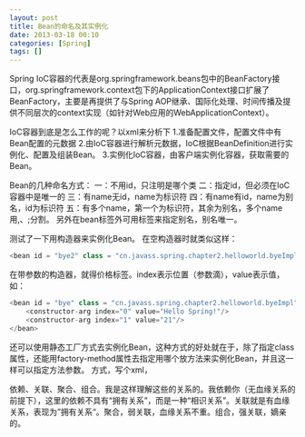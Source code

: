 ```yaml
---
layout: post
title: Bean的命名及其实例化
date: 2013-03-18 00:10
categories: [Spring]
tags: []
---
```

Spring IoC容器的代表是org.springframework.beans包中的BeanFactory接口，org.springframework.context包下的ApplicationContext接口扩展了BeanFactory，主要是再提供了与Spring AOP继承、国际化处理、时间传播及提供不同层次的context实现（如针对Web应用的WebApplicationContext）。

IoC容器到底是怎么工作的呢？以xml来分析下
1.准备配置文件，配置文件中有Bean配置的元数据
2.由IoC容器进行解析元数据，IoC根据BeanDefinition进行实例化、配置及组装Bean。
3.实例化IoC容器，由客户端实例化容器，获取需要的Bean。

Bean的几种命名方式：
一：不用id，只注明是哪个类
二：指定id，但必须在IoC容器中是唯一的
三：有name无id，name为标识符
四：有name有id，name为别名，id为标识符
五：有多个name，第一个为标识符，其余为别名，多个name用,、;分割。
另外在bean标签外可用<alias>标签来指定别名，别名唯一。

测试了一下用构造器来实例化Bean。
在空构造器时就类似这样：

```java
<bean id = "bye2" class = "cn.javass.spring.chapter2.helloworld.byeImpl"></bean>
```
在带参数的构造器，就得价格<constructor-arg>标签。index表示位置（参数滴），value表示值，如：

```java
<bean id = "bye" class = "cn.javass.spring.chapter2.helloworld.byeImpl">
    <constructor-arg index="0" value="Hello Spring!"/>
    <constructor-arg index="1" value="21"/>
</bean>
```

还可以使用静态工厂方式去实例化Bean，这种方式的好处就在于，除了指定class属性，还能用factory-method属性去指定用哪个放方法来实例化Bean，并且这一样可以指定方法参数。
方式，写个xml，<bean id = "bean1" class = "abc" factory-method = "method1">

依赖、关联、聚合、组合。我是这样理解这些的关系的。我依赖你（无血缘关系的前提下），这里的依赖不具有“拥有关系”，而是一种“相识关系”。关联就是有血缘关系，表现为”拥有关系“。聚合，弱关联，血缘关系不重。组合，强关联，嫡亲的。
